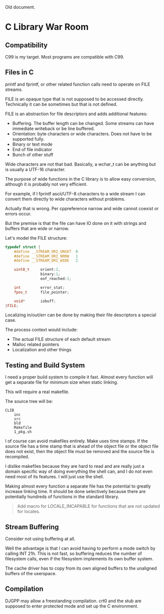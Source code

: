 Old document.

# C Library War Room

## Compatibility

C99 is my target. Most programs are compatible with C99.

## Files in C

printf and fprintf, or other related function calls need to operate on FILE streams.

FILE is an opaque type that is not supposed to be accessed directly. Technically it can be sometimes but that is not defined.

FILE is an abstraction for file descriptors and adds additional features:
- Buffering. The buffer length can be changed. Some streams can have immediate writeback or be line buffered.
- Orientation: byte characters or wide characters. Does not have to be supported fully.
- Binary or text mode
- End of file indicator
- Bunch of other stuff

Wide characters are not that bad. Basically, a wchar_t can be anything but is usually a UTF-16 character.

The purpose of wide functions in the C library is to allow easy conversion, although it is probably not very efficient.

For example, if I fprintf ascii/UTF-8 characters to a wide stream I can convert them directly to wide characters without problems.

Actually that is wrong. Per cppreference narrow and wide cannot coexist or errors occur.

But the premise is that the file can have IO done on it with strings and buffers that are wide or narrow.

Let's model the FILE structure:
```c
typedef struct {
    #define __STREAM_ORI_UNSET  0
    #define __STREAM_ORI_NRRW   1
    #define __STREAM_ORI_WIDE   2

    uint8_t     orient:2,
                binary:1;
                eof_reached:1;

    int         error_stat;
    fpos_t      file_pointer;

    void*       iobuff;
}FILE;
```

Localizing in/out/err can be done by making their file descriptors a special case.

The process context would include:
- The actual FILE structure of each default stream
- Malloc related pointers
- Localization and other things

## Testing and Build System

I need a proper build system to compile it fast. Almost every function will get a separate file for minimum size when static linking.

This will require a real makefile.

The source tree will be:
```
CLIB
	inc
	src
	bld
	Makefile
	1_pkg.sh
```

I of course can avoid makefiles entirely. Make uses time stamps. If the source file has a time stamp that is ahead of the object file or the object file does not exist, then the object file must be removed and the source file is recompiled.

I dislike makefiles because they are hard to read and are really just a domain specific way of doing everything the shell can, and I do not even need most of its features. I will just use the shell.

Making almost every function a separate file has the potential to greatly increase linking time. It should be done selectively because there are potentially hundreds of functions in the standard library.


> Add macro for LOCALE_INCAPABLE for functions that are not updated for locales.

## Stream Buffering

Consider not using buffering at all.

Well the advantage is that I can avoid having to perform a mode switch by calling INT 21h. This is not fast, so buffering reduces the number of filesystem calls, even if the filesystem implements its own buffer system.

The cache driver has to copy from its own aligned buffers to the unaligned buffers of the userspace.

## Compilation

DJGPP may allow a freestanding compilation. crt0 and the stub are supposed to enter protected mode and set up the C environment.
